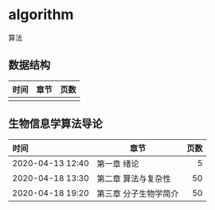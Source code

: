 # algorithm
算法

## 数据结构
| 时间 | 章节 | 页数 |
| - | - | - |
|  |  |  |

## 生物信息学算法导论
| 时间 | 章节 | 页数 |
| :- | - | -: |
| 2020-04-13 12:40 | 第一章 绪论  | 5 |
| 2020-04-18 13:30 | 第二章 算法与复杂性  | 50 |
| 2020-04-18 19:20 | 第三章 分子生物学简介  | 50 |